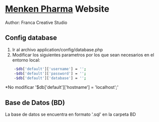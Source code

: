 [Menken Pharma](http://www.menkenpharma.com.ar) Website
=======================================================

Author: Franca Creative Studio


Config database
---------------

1. Ir al archivo application/config/database.php
2. Modificar los siguientes parametros por los que sean necesarios en el entorno local:

```bash
	-$db['default']['username'] = '';
	-$db['default']['password'] = '';
	-$db['default']['database'] = '';
```

*No modificar '$db['default']['hostname'] = 'localhost';'



Base de Datos (BD)
------------------

La base de datos se encuentra en formato '.sql' en la carpeta BD